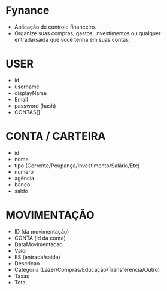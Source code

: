 # Fynance

- Aplicação de controle financeiro.
- Organize suas compras, gastos, investimentos ou qualquer entrada/saída que você tenha em suas contas.



# USER
- id
- username
- displayName
- Email
- password (hash)
- CONTAS[]

# CONTA / CARTEIRA
- id
- nome
- tipo (Corrente/Poupança/Investimento/Salário/Etc)
- numero
- agência
- banco
- saldo


# MOVIMENTAÇÃO
- ID (da movimentação)
- CONTA (id da conta)
- DataMovimentacao
- Valor
- ES (entrada/saida)
- Descricao
- Categoria (Lazer/Compras/Educação/Transferência/Outro)
- Taxas
- Total